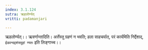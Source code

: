 ```yaml
---
index: 3.1.124
sutra: ऋहलोर्ण्यत्
vritti: padamanjari

---
```

ऋहलोर्ण्यत्।। ऋवर्णान्तादिति। अर्त्तेस्तु ग्रहणं न भवति; हला साहचर्यात्, परं कार्यमिति निर्द्देशाद्, `ईडवन्दवृशंसदुहां ण्यतः` इति लिङ्गाच्च।।